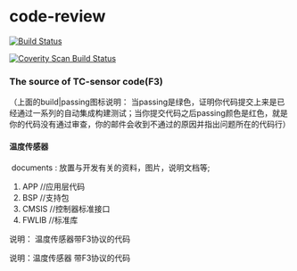 #                         code-review
[![Build Status](https://travis-ci.com/loodao/helloworld.svg?branch=master)](https://travis-ci.com/loodao/helloworld)

<a href="https://scan.coverity.com/projects/soway-code-direct-sensor">
  <img alt="Coverity Scan Build Status"
       src="https://scan.coverity.com/projects/20845/badge.svg"/>
</a>


###                   The source of  TC-sensor code(F3)

  （上面的build|passing图标说明： 当passing是绿色，证明你代码提交上来是已经通过一系列的自动集成构建测试；当你提交代码之后passing颜色是红色，就是你的代码没有通过审查，你的邮件会收到不通过的原因并指出问题所在的代码行）

 
 ####   温度传感器 
 


​	documents : 放置与开发有关的资料，图片，说明文档等;


1. APP    //应用层代码
2. BSP    //支持包
3. CMSIS  //控制器标准接口
4. FWLIB  //标准库

说明： 温度传感器带F3协议的代码

说明：温度传感器 带F3协议的代码

